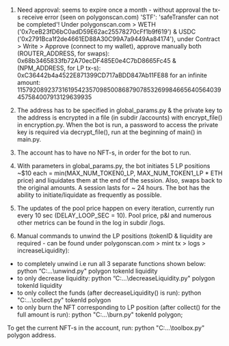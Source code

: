 1. Need approval: seems to expire once a month - without approval the tx-s receive error (seen on polygonscan.com) 
  'STF': 'safeTransfer can not be completed'!
  Under polygonscan.com > WETH ('0x7ceB23fD6bC0adD59E62ac25578270cFf1b9f619') & USDC ('0x2791Bca1f2de4661ED88A30C99A7a9449Aa84174'),
  under Contract > Write > Approve (connect to my wallet), approve manually both
  (ROUTER_ADDRESS, for swaps): 0x68b3465833fb72A70ecDF485E0e4C7bD8665Fc45 & (NPM_ADDRESS, for LP tx-s): 0xC36442b4a4522E871399CD717aBDD847Ab11FE88
  for an infinite amount: 115792089237316195423570985008687907853269984665640564039457584007913129639935
  
2. The address has to be specified in global_params.py & the private key to the address is encrypted in a file (in subdir /accounts)
    with encrypt_file() in encryption.py. When the bot is run, a password to access the private key is required via decrypt_file(),
    run at the beginning of main() in main.py.
  
3. The account has to have no NFT-s, in order for the bot to run.


 
4.  With parameters in global_params.py, the bot initiates 5 LP positions ~$10 each = min(MAX_NUM_TOKEN0_LP, MAX_NUM_TOKEN1_LP * ETH price)
    and liquidates them at the end of the session. Also, swaps back to the original amounts. A session lasts for ~ 24 hours.
    The bot has the ability to initiate/liquidate as frequently as possible.
    
5. The updates of the pool price happen on every iteration, currently run every 10 sec (DELAY_LOOP_SEC = 10).
     Pool price, p&l and numerous other metrics can be found in the log in subdir /logs.

 
6. Manual commands to unwind the LP positions (tokenID & liquidity are required - can be found under polygonscan.com > mint tx > logs > increaseLiquidity):
  - to completely unwind i.e run all 3 separate functions shown below: python “C:\...\unwind.py" polygon tokenId liquidity
  - to only decrease liquidity: python “C:\...\decreaseLiquidity.py" polygon tokenId liquidity
  - to only collect the funds (after decreaseLiquidity() is run): python "C:\...\collect.py" tokenId polygon
  - to only burn the NFT corresponding to LP position (after collect() for the full amount is run): python "C:\...\burn.py" tokenId polygon;

  To get the current NFT-s in the account, run: python "C:\...\toolbox.py" polygon address.
